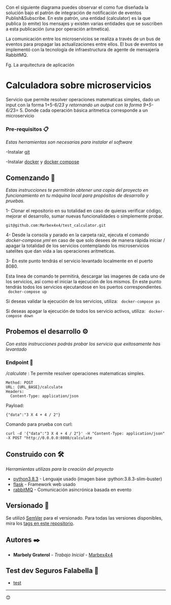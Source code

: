 Con el siguiente diagrama puedes observar el como fue diseñada la solución bajo el patrón de integración de notificación de eventos Publish&Subscribe. En este patrón, una entidad (calculator) es la que publica (o emite) los mensajes y existen varias entidades que se suscriben a esta publicación (una por operación aritmetica).

La comunicación entre los microservicios se realiza a través de un bus de eventos para propagar las actualizaciones entre ellos. El bus de eventos se implementó con la tecnología de infraestructura de agente de mensajería RabbitMQ.



Fg. La arquitectura de aplicación 


# Calculadora sobre microservicios

Servicio que permite resolver operaciones matematicas simples, dado un input con la forma 1+5-6/2*3 y retornando un output con la forma 9+5-6/2*3= 5.
Donde cada operación básica aritmetica corresponde a un microservicio

### Pre-requisitos 📋

_Estas herramientas son necesarias para instalar el software_

-Instalar [git](https://git-scm.com/book/es/v2/Inicio---Sobre-el-Control-de-Versiones-Instalaci%C3%B3n-de-Git)

-Instalar [docker]( https://docs.docker.com/get-docker/) y [docker compose](https://docs.docker.com/compose/gettingstarted/) 

## Comenzando 🚀

_Estas instrucciones te permitirán obtener una copia del proyecto en funcionamiento en tu máquina local para propósitos de desarrollo y pruebas._

1- Clonar el repositorio en su totalidad en caso de quieras verificar código, mejorar el desarrollo, sumar nuevas funcionalidades o simplemente probar. 

``` 
git@github.com:Marbex4x4/test_calculator.git
```
  
4- Desde la consola y parado en la carpeta raíz, ejecuta el comando _docker-compose.yml_ en caso de que solo desees de manera rápida iniciar / apagar la totalidad de los servicios contemplando los microservicios satelites que dan vida a las operaciones aritmeticas.

3- En este punto tendrás el servicio levantado localmente en el puerto 8080.
   
   Esta linea de comando te permitirá, descargar las imagenes de cada uno de los servicios, así como el iniciar la ejecución de los mismos. En este punto tendrás todos los servicios ejecutandose en los puertos correspondientes.  
    ``` docker-compose up``` 
    
   Si deseas validar la ejecución de los servicios, utiliza: 
    ``` docker-compose ps``` 
    
   Si deseas apagar la ejecución de todos los servicio activos, utiliza:
    ``` docker-compose down``` 
    

## Probemos el desarrollo ⚙️

_Con estas instrucciones podrás probar los servicio que exitosamente has levantado_

### Endpoint 🔩

_/calculate_ : Te permite resolver operaciones matematicas simples.

```
Method: POST
URL: {URL_BASE}/calculate
Headers: 
  Content-Type: application/json
```

Payload:
```
{"data":"3 X 4 + 4 / 2"}
```

Comando para prueba con curl:
```
curl -d '{"data":"3 X 4 + 4 / 2"}' -H "Content-Type: application/json" -X POST "http://0.0.0.0:8080/calculate
```

## Construido con 🛠️

_Herramientas utilizas para la creación del proyecto_
* [python3.8.3](https://www.python.org/downloads/release/python-383/) - Lenguaje usado (imagen base :python:3.8.3-slim-buster)
* [flask](https://flask.palletsprojects.com/en/1.1.x/) - Framework web usado
* [rabbitMQ](https://www.rabbitmq.com/) - Comunicación asincrónica basada en evento

## Versionado 📌

Se utilizó [SemVer](http://semver.org/) para el versionado. Para todas las versiones disponibles, mira los [tags en este repositorio](https://github.com/Marbex4x4/test_calculator/tags).

## Autores ✒️

* **Marbely Graterol** - *Trabajo Inicial* - [Marbex4x4](https://github.com/Marbex4x4)

## Test dev Seguros Falabella 🎁

* [test](https://github.com/JosephCastro/Katas/blob/master/Calculadora.md)



---
😊
